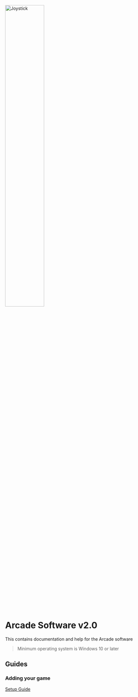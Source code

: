 
<img src='https://github.com/vixenowo/arcade/assets/121322529/4d61b5e5-ce10-40bf-80a3-d1af693eb4c8' width='50%' alt='Joystick'>

# Arcade Software v2.0
This contains documentation and help for the Arcade software

> Minimum operating system is Windows 10 or later

## Guides
### Adding your game

[Setup Guide](https://github.com/vixenowo/arcade/blob/main/importgames.md#importing-your-games-to-the-arcade "Click to go to page")

